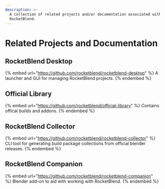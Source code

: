 ```yaml
---
description: >-
  A collection of related projects and/or documentation associated with
  RocketBlend.
---
```


# Related Projects and Documentation

## RocketBlend Desktop

{% embed url="https://github.com/rocketblend/rocketblend-desktop" %}
A launcher and GUI for managing RocketBlend projects.
{% endembed %}

## Official Library

{% embed url="https://github.com/rocketblend/official-library" %}
Contains offical builds and addons.
{% endembed %}

## RocketBlend Collector

{% embed url="https://github.com/rocketblend/rocketblend-collector" %}
CLI tool for generating build package collections from official blender releases.
{% endembed %}

## RocketBlend Companion

{% embed url="https://github.com/rocketblend/rocketblend-companion" %}
Blender add-on to aid with working with RocketBlend.
{% endembed %}
